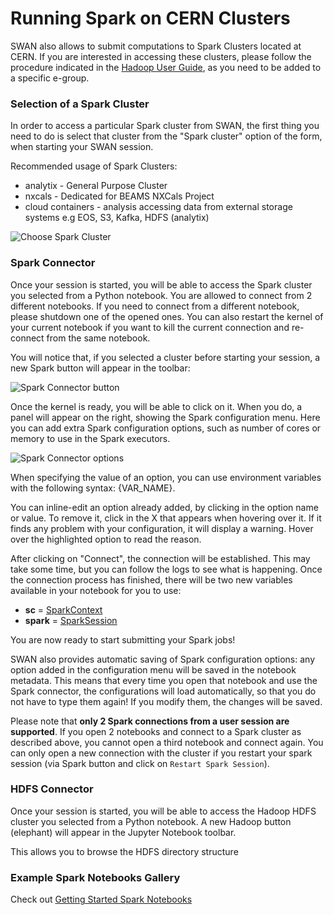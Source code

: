 # Running Spark on CERN Clusters

SWAN also allows to submit computations to Spark Clusters located at CERN. If you are interested in accessing these clusters, please follow the procedure indicated in the [Hadoop User Guide](https://hadoop-user-guide.web.cern.ch/getstart/access.html), as you need to be added to a specific e-group.

### Selection of a Spark Cluster

In order to access a particular Spark cluster from SWAN, the first thing you need to do is select that cluster from the "Spark cluster" option of the form, when starting your SWAN session.

Recommended usage of Spark Clusters:

* analytix - General Purpose Cluster
* nxcals - Dedicated for BEAMS NXCals Project
* cloud containers - analysis accessing data from external storage systems e.g EOS, S3, Kafka, HDFS (analytix)

![][spark_clusters]

### Spark Connector

Once your session is started, you will be able to access the Spark cluster you selected from a Python notebook. You are allowed to connect from 2 different notebooks. If you need to connect from a different notebook, please shutdown one of the opened ones. You can also restart the kernel of your current notebook if you want to kill the current connection and re-connect from the same notebook.

You will notice that, if you selected a cluster before starting your session, a new Spark button will appear in the toolbar:

![][spark_toolbar]

Once the kernel is ready, you will be able to click on it. When you do, a panel will appear on the right, showing the Spark configuration menu. Here you can add extra Spark configuration options, such as number of cores or memory to use in the Spark executors.

![][spark_options]

When specifying the value of an option, you can use environment variables with the following syntax: {VAR_NAME}.

You can inline-edit an option already added, by clicking in the option name or value. To remove it, click in the X that appears when hovering over it. If it finds any problem with your configuration, it will display a warning. Hover over the highlighted option to read the reason.

After clicking on "Connect", the connection will be established. This may take some time, but you can follow the logs to see what is happening. Once the connection process has finished, there will be two new variables available in your notebook for you to use:

*   **sc** = [SparkContext](https://spark.apache.org/docs/latest/api/python/pyspark.html#pyspark.SparkContext)
*   **spark** = [SparkSession](https://spark.apache.org/docs/latest/api/python/pyspark.sql.html#pyspark.sql.SparkSession)

You are now ready to start submitting your Spark jobs!

SWAN also provides automatic saving of Spark configuration options: any option added in the configuration menu will be saved in the notebook metadata. This means that every time you open that notebook and use the Spark connector, the configurations will load automatically, so that you do not have to type them again! If you modify them, the changes will be saved.

Please note that **only 2 Spark connections from a user session are supported**. If you open 2 notebooks and connect to a Spark cluster as described above, you cannot open a third notebook and connect again. You can only open a new connection with the cluster if you restart your spark session (via Spark button and click on `Restart Spark Session`).

### HDFS Connector

Once your session is started, you will be able to access the Hadoop HDFS cluster you selected from a Python notebook. A new Hadoop button (elephant) will appear in the Jupyter Notebook toolbar. 

This allows you to browse the HDFS directory structure

### Example Spark Notebooks Gallery

Check out [Getting Started Spark Notebooks](https://swan.web.cern.ch/content/apache-spark) 

[spark_clusters]: ../images/spark_clusters.png "Choose Spark Cluster"
[spark_toolbar]: ../images/spark_toolbar.png "Spark Connector button"
[spark_auth]: ../images/spark_auth.png "Spark Connector authentication"
[spark_options]: ../images/spark_options.png "Spark Connector options"
